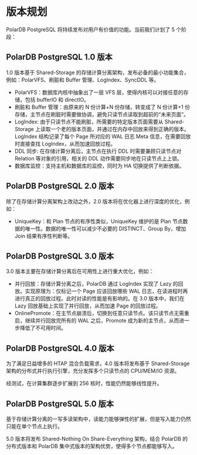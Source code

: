 # 版本规划

PolarDB PostgreSQL 将持续发布对用户有价值的功能。当前我们计划了 5 个阶段：

## PolarDB PostgreSQL 1.0 版本

1.0 版本基于 Shared-Storage 的存储计算分离架构，发布必备的最小功能集合，例如：PolarVFS、刷脏和 Buffer 管理、LogIndex、SyncDDL 等。

- PolarVFS：数据库内核中抽象出了一层 VFS 层，使得内核可以对接任意的存储，包括 bufferIO 和 directIO。
- 刷脏和 Buffer 管理：由原来的 N 份计算+N 份存储，转变成了 N 份计算+1 份存储，主节点在刷脏时需要做协调，避免只读节点读取到超前的“未来页面”。
- LogIndex: 由于只读节点不能刷脏，所需要的特定版本页面需要从 Shared-Storage 上读取一个老的版本页面，并通过在内存中回放来得到正确的版本。LogIndex 结构记录了每个 Page 所对应的 WAL 日志 Meta 信息，在需要回放时直接查找 LogIndex，从而加速回放过程。
- DDL 同步: 在存储计算分离后，主节点在执行 DDL 时需要兼顾只读节点对 Relation 等对象的引用，相关的 DDL 动作需要同步地在只读节点上上锁。
- 数据库监控：支持主机和数据库的监控，同时为 HA 切换提供了判断依据。

## PolarDB PostgreSQL 2.0 版本

除了在存储计算分离架构上改动之外，2.0 版本将在优化器上进行深度的优化，例如：

- UniqueKey：和 Plan 节点的有序性类似，UniqueKey 维护的是 Plan 节点数据的唯一性。数据的唯一性可以减少不必要的 DISTINCT、Group By，增加 Join 结果有序性判断等。

## PolarDB PostgreSQL 3.0 版本

3.0 版本主要在存储计算分离后在可用性上进行重大优化，例如：

- 并行回放：存储计算分离之后，PolarDB 通过 LogIndex 实现了 Lazy 的回放。实现原理为：仅标记一个 Page 应该回放哪些 WAL 日志，在读进程时再进行真正的回放过程。此时对读的性能是有影响的。在 3.0 版本中，我们在 Lazy 回放基础上实现了并行回放，从而加速 Page 的回放过程。
- OnlinePromote：在主节点崩溃后，切换到任意只读节点。该只读节点无需重启，继续并行回放完所有的 WAL 之后，Promote 成为新的主节点，从而进一步降低了不可用时间。

## PolarDB PostgreSQL 4.0 版本

为了满足日益增多的 HTAP 混合负载需求，4.0 版本将发布基于 Shared-Storage 架构的分布式并行执行引擎，充分发挥多个只读节点的 CPU/MEM/IO 资源。

经测试，在计算集群逐步扩展到 256 核时，性能仍然能够线性提升。

## PolarDB PostgreSQL 5.0 版本

基于存储计算分离的一写多读架构中，读能力能够弹性的扩展，但是写入能力仍然只能在单个节点上执行。

5.0 版本将发布 Shared-Nothing On Share-Everything 架构，结合 PolarDB 的分布式版本和 PolarDB 集中式版本的架构优势，使得多个节点都能够写入。
